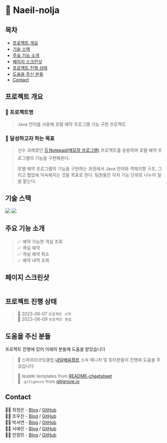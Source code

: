 # 🚂 Naeil-nolja
> 

## 목차
* [프로젝트 개요](#프로젝트-개요)
* [기술 스택](#기술-스택)
* [주요 기능 소개](#주요-기능-소개)
* [페이지 스크린샷](#페이지-스크린샷)
* [프로젝트 진행 상태](#프로젝트-진행-상태)
* [도움을 주신 분들](#도움을-주신-분들)
* [Contact](#contact)
<!-- * [License](#license) -->


## 프로젝트 개요
### 📛 프로젝트명
> Java 언어를 사용해 호텔 예약 프로그램 기능 구현 프로젝트

### 🥅 달성하고자 하는 목표 
> 선수 과제였던 [🗒️ Notepad(메모장 프로그램)](https://github.com/jungeun5-choi/Notepad) 프로젝트를 응용하여 호텔 예약 프로그램의 기능을 구현해본다.<br>
> 
> 호텔 예약 프로그램의 기능을 구현하는 과정에서 Java 언어와 객체지향 구조, 그리고 협업에 익숙해지는 것을 목표로 한다. 팀원들은 각자 기능 단위로 나누어 일을 맡는다.<br>


## 기술 스택
<div align=left>
<img src="https://img.shields.io/badge/java-007396?style=for-the-badge&logo=java&logoColor=white"> 
<img src="https://img.shields.io/badge/github-181717?style=for-the-badge&logo=github&logoColor=white">
</div>

## 주요 기능 소개
> ✅ 예약 가능한 객실 조회<br>
> ✅ 객실 예약 <br>
> ✅ 객실 예약 취소 <br>
> ✅ 예약 내역 조회 <br>

## 페이지 스크린샷
![]()

## 프로젝트 진행 상태
> 🚩 2023-06-07 `프로젝트 시작`<br>
> 🚩 2023-06-09 `프로젝트 종료`
 

## 도움을 주신 분들
프로젝트 진행에 있어 아래의 분들께 도움을 받았습니다 <br>

> 🤝 스파르타코딩클럽 [내일배움캠프](https://nbcamp.spartacodingclub.kr/) 소속 매니저 및 튜터분들이 진행에 도움을 주셨습니다<br>
> 
> 🤝 `README` templates from [README-cheetsheet](https://github.com/ritaly/README-cheatsheet)<br>
> 🤝 `.gitignore` from [gitignore.io](gitignore.io)


## Contact
👩‍💻 최정은 - [Blog](https://velog.io/@temprmn) / [GitHub](https://github.com/jungeun5-choi/)<br>
👨‍💻 조우진 - [Blog](https://velog.io/@dnwls3525) / [GitHub](https://github.com/VVooJIN3)<br>
👩‍💻 박서연 - [Blog](https://velog.io/@helloh1h1) / [GitHub](https://github.com/seoyeonpark99)<br>
👩‍💻 서예린 - [Blog](https://velog.io/@yesrin) / [GitHub](https://github.com/yesrin)<br>
👨‍💻 안정민 - [Blog](https://velog.io/@symbol9550) / [GitHub](https://github.com/MI-Ryeon)<br>

